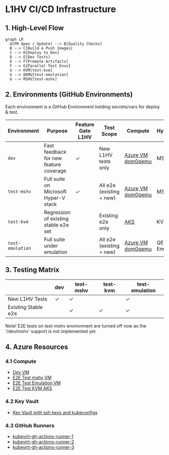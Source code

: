 # L1HV CI/CD Infrastructure


## 1. High-Level Flow

```mermaid
graph LR
  A[PR Open / Update] --> B[Quality Checks]
  B --> C[Build & Push Images]
  C --> D[Deploy to Dev]
  D --> E[Dev Tests]
  E --> F[Promote Artifacts]
  F --> G{Parallel Test Envs}
  G --> KVM[test-kvm]
  G --> QEMU[test-emulation]
  G --> MSHV[test-mshv]
```

## 2. Environments (GitHub Environments)
Each environment is a GitHub Environment holding secrets/vars for deploy & test.

| Environment | Purpose | Feature Gate L1HV | Test Scope | Compute | Hypervisor |
|-------------|---------|-------------------|------------|---------|-----------------|
| `dev` | Fast feedback for new feature coverage | ✓ | New L1HV tests only | [Azure VM dom0qemu](https://ms.portal.azure.com/#@fdpo.onmicrosoft.com/resource/subscriptions/7be1b9e7-57ca-47ff-b5ab-82e7ccb8c611/resourceGroups/kubevirt-dev-mshv-qemu-k3s-rg/providers/Microsoft.Compute/virtualMachines/kubevirt-dev-mshv-qemu-k3s-vm/overview) | MSHV |
| `test-mshv` | Full suite on Microsoft Hyper-V stack | ✓ | All e2e (existing + new) | [Azure VM dom0qemu](https://ms.portal.azure.com/#@fdpo.onmicrosoft.com/resource/subscriptions/7be1b9e7-57ca-47ff-b5ab-82e7ccb8c611/resourceGroups/kubevirt-test-mshv-vm-rg/providers/Microsoft.Compute/virtualMachines/kubevirt-test-mshv-vm-k3s/overview) | MSHV |
| `test-kvm` | Regression of existing stable e2e set |  | Existing e2e only | [AKS](https://ms.portal.azure.com/#@fdpo.onmicrosoft.com/resource/subscriptions/7be1b9e7-57ca-47ff-b5ab-82e7ccb8c611/resourceGroups/kubevirt-rg/providers/Microsoft.ContainerService/managedClusters/kubevirt-e2e-tests-aks/overview) | KVM |
| `test-emulation` | Full suite under emulation |  | All e2e (existing + new) | [Azure VM dom0qemu](https://ms.portal.azure.com/#@fdpo.onmicrosoft.com/resource/subscriptions/7be1b9e7-57ca-47ff-b5ab-82e7ccb8c611/resourceGroups/kubevirt-e2e-vm-rg/providers/Microsoft.Compute/virtualMachines/kubevirt-e2e-vm-k3s/overview) | QEMU Emulation |


## 3. Testing Matrix

|  | dev | test-mshv | test-kvm | test-emulation |
|-----------|-----|-----------|----------|----------------|
| New L1HV Tests | ✓ | ✓ |  | ✓  |
| Existing Stable e2e |  | ✓ | ✓ | ✓ |

Note! E2E tests on test-mshv environment are turned off now as the '/dev/mshv' support is not implemented yet.

## 4. Azure Resources

### 4.1 Compute

  - [Dev VM](https://ms.portal.azure.com/#@fdpo.onmicrosoft.com/resource/subscriptions/7be1b9e7-57ca-47ff-b5ab-82e7ccb8c611/resourceGroups/kubevirt-dev-mshv-qemu-k3s-rg/providers/Microsoft.Compute/virtualMachines/kubevirt-dev-mshv-qemu-k3s-vm/overview)
  - [E2E Test mshv VM](https://ms.portal.azure.com/#@fdpo.onmicrosoft.com/resource/subscriptions/7be1b9e7-57ca-47ff-b5ab-82e7ccb8c611/resourceGroups/kubevirt-test-mshv-vm-rg/providers/Microsoft.Compute/virtualMachines/kubevirt-test-mshv-vm-k3s/overview)
  - [E2E Test Emulation VM](https://ms.portal.azure.com/#@fdpo.onmicrosoft.com/resource/subscriptions/7be1b9e7-57ca-47ff-b5ab-82e7ccb8c611/resourceGroups/kubevirt-e2e-vm-rg/providers/Microsoft.Compute/virtualMachines/kubevirt-e2e-vm-k3s/overview)
  - [E2E Test KVM AKS](https://ms.portal.azure.com/#@fdpo.onmicrosoft.com/resource/subscriptions/7be1b9e7-57ca-47ff-b5ab-82e7ccb8c611/resourceGroups/kubevirt-rg/providers/Microsoft.ContainerService/managedClusters/kubevirt-e2e-tests-aks/overview)

### 4.2 Key Vault
  - [Key Vault with ssh keys and kubeconfigs](https://ms.portal.azure.com/#@fdpo.onmicrosoft.com/resource/subscriptions/7be1b9e7-57ca-47ff-b5ab-82e7ccb8c611/resourceGroups/kubevirt-rg/providers/Microsoft.KeyVault/vaults/kubevirtkv/overview)
  

### 4.3 GitHub Runners
  - [kubevirt-gh-actions-runner-1](https://ms.portal.azure.com/#@fdpo.onmicrosoft.com/resource/subscriptions/7be1b9e7-57ca-47ff-b5ab-82e7ccb8c611/resourceGroups/kubevirt-rg/providers/Microsoft.Compute/virtualMachines/kubevirt-gh-actions-runner-1/overview)
  - [kubevirt-gh-actions-runner-2](https://ms.portal.azure.com/#@fdpo.onmicrosoft.com/resource/subscriptions/7be1b9e7-57ca-47ff-b5ab-82e7ccb8c611/resourceGroups/kubevirt-rg/providers/Microsoft.Compute/virtualMachines/kubevirt-gh-actions-runner-2/overview)
  - [kubevirt-gh-actions-runner-3](https://ms.portal.azure.com/#@fdpo.onmicrosoft.com/resource/subscriptions/7be1b9e7-57ca-47ff-b5ab-82e7ccb8c611/resourceGroups/kubevirt-rg/providers/Microsoft.Compute/virtualMachines/kubevirt-gh-actions-runner-3/overview)    

